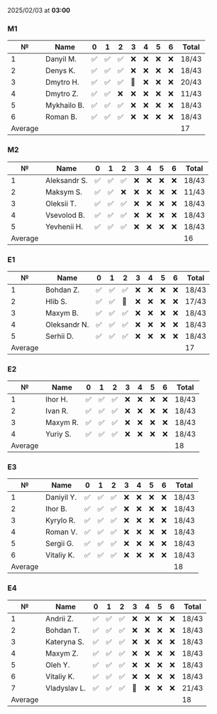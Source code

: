 2025/02/03 at **03:00**
### M1
|№|Name|0|1|2|3|4|5|6|Total|
|-----|-----|-----|-----|-----|-----|-----|-----|-----|-----|
|1|Danyil M.|✅|✅|✅|❌|❌|❌|❌|18/43|
|2|Denys K.|✅|✅|✅|❌|❌|❌|❌|18/43|
|3|Dmytro H.|✅|✅|✅|🔄|❌|❌|❌|20/43|
|4|Dmytro Z.|✅|✅|❌|❌|❌|❌|❌|11/43|
|5|Mykhailo B.|✅|✅|✅|❌|❌|❌|❌|18/43|
|6|Roman B.|✅|✅|✅|❌|❌|❌|❌|18/43|
|Average|||||||||17|
### M2
|№|Name|0|1|2|3|4|5|6|Total|
|-----|-----|-----|-----|-----|-----|-----|-----|-----|-----|
|1|Aleksandr S.|✅|✅|✅|❌|❌|❌|❌|18/43|
|2|Maksym S.|✅|✅|❌|❌|❌|❌|❌|11/43|
|3|Oleksii T.|✅|✅|✅|❌|❌|❌|❌|18/43|
|4|Vsevolod B.|✅|✅|✅|❌|❌|❌|❌|18/43|
|5|Yevhenii H.|✅|✅|✅|❌|❌|❌|❌|18/43|
|Average|||||||||16|
### E1
|№|Name|0|1|2|3|4|5|6|Total|
|-----|-----|-----|-----|-----|-----|-----|-----|-----|-----|
|1|Bohdan Z.|✅|✅|✅|❌|❌|❌|❌|18/43|
|2|Hlib S.|✅|✅|🔄|❌|❌|❌|❌|17/43|
|3|Maxym B.|✅|✅|✅|❌|❌|❌|❌|18/43|
|4|Oleksandr N.|✅|✅|✅|❌|❌|❌|❌|18/43|
|5|Serhii D.|✅|✅|✅|❌|❌|❌|❌|18/43|
|Average|||||||||17|
### E2
|№|Name|0|1|2|3|4|5|6|Total|
|-----|-----|-----|-----|-----|-----|-----|-----|-----|-----|
|1|Ihor H.|✅|✅|✅|❌|❌|❌|❌|18/43|
|2|Ivan R.|✅|✅|✅|❌|❌|❌|❌|18/43|
|3|Maxym R.|✅|✅|✅|❌|❌|❌|❌|18/43|
|4|Yuriy S.|✅|✅|✅|❌|❌|❌|❌|18/43|
|Average|||||||||18|
### E3
|№|Name|0|1|2|3|4|5|6|Total|
|-----|-----|-----|-----|-----|-----|-----|-----|-----|-----|
|1|Daniyil Y.|✅|✅|✅|❌|❌|❌|❌|18/43|
|2|Ihor B.|✅|✅|✅|❌|❌|❌|❌|18/43|
|3|Kyrylo R.|✅|✅|✅|❌|❌|❌|❌|18/43|
|4|Roman V.|✅|✅|✅|❌|❌|❌|❌|18/43|
|5|Sergii G.|✅|✅|✅|❌|❌|❌|❌|18/43|
|6|Vitaliy K.|✅|✅|✅|❌|❌|❌|❌|18/43|
|Average|||||||||18|
### E4
|№|Name|0|1|2|3|4|5|6|Total|
|-----|-----|-----|-----|-----|-----|-----|-----|-----|-----|
|1|Andrii Z.|✅|✅|✅|❌|❌|❌|❌|18/43|
|2|Bohdan T.|✅|✅|✅|❌|❌|❌|❌|18/43|
|3|Kateryna S.|✅|✅|✅|❌|❌|❌|❌|18/43|
|4|Maxym Z.|✅|✅|✅|❌|❌|❌|❌|18/43|
|5|Oleh Y.|✅|✅|✅|❌|❌|❌|❌|18/43|
|6|Vitaliy K.|✅|✅|✅|❌|❌|❌|❌|18/43|
|7|Vladyslav L.|✅|✅|✅|🔄|❌|❌|❌|21/43|
|Average|||||||||18|
